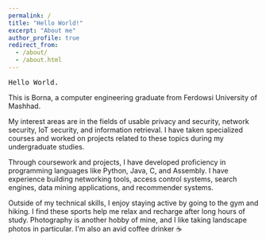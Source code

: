 ```yaml
---
permalink: /
title: "Hello World!"
excerpt: "About me"
author_profile: true
redirect_from: 
  - /about/
  - /about.html
---
```


<style>
  .typewriter {
  font-family: monospace;
  animation: typing 3s steps(30, end) 1s 1 normal both, blinking-cursor .5s step-end infinite;
}
</style>


<div class="typewriter">
  Hello World.
</div>

This is Borna, a computer engineering graduate from Ferdowsi University of Mashhad.

My interest areas are in the fields of usable privacy and security, network security, IoT security, and information retrieval. I have taken specialized courses and worked on projects related to these topics during my undergraduate studies.

Through coursework and projects, I have developed proficiency in programming languages like Python, Java, C, and Assembly. I have experience building networking tools, access control systems, search engines, data mining applications, and recommender systems.

Outside of my technical skills, I enjoy staying active by going to the gym and hiking. I find these sports help me relax and recharge after long hours of study. Photography is another hobby of mine, and I like taking landscape photos in particular. I'm also an avid coffee drinker ☕


<script>
  var typewriter = document.querySelector(".typewriter");
  var text = "Hello World.";
  var i = 0;

  function type() {
    if (i < text.length) {
      typewriter.innerHTML += text[i];
      i++;
      setTimeout(type, 100);
    }
  }

  type();
</script>
